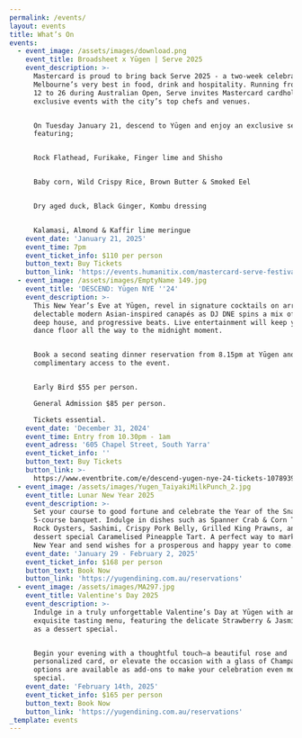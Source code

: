 ```yaml
---
permalink: /events/
layout: events
title: What’s On
events:
  - event_image: /assets/images/download.png
    event_title: Broadsheet x Yūgen | Serve 2025
    event_description: >-
      Mastercard is proud to bring back Serve 2025 - a two-week celebration of
      Melbourne’s very best in food, drink and hospitality. Running from January
      12 to 26 during Australian Open, Serve invites Mastercard cardholders to
      exclusive events with the city’s top chefs and venues.


      On Tuesday January 21, descend to Yūgen and enjoy an exclusive set menu
      featuring;


      Rock Flathead, Furikake, Finger lime and Shisho


      Baby corn, Wild Crispy Rice, Brown Butter & Smoked Eel


      Dry aged duck, Black Ginger, Kombu dressing


      Kalamasi, Almond & Kaffir lime meringue
    event_date: 'January 21, 2025'
    event_time: 7pm
    event_ticket_info: $110 per person
    button_text: Buy Tickets
    button_link: 'https://events.humanitix.com/mastercard-serve-festival-at-yugen'
  - event_image: /assets/images/EmptyName 149.jpg
    event_title: 'DESCEND: Yūgen NYE ''24'
    event_description: >-
      This New Year’s Eve at Yūgen, revel in signature cocktails on arrival and
      delectable modern Asian-inspired canapés as DJ DNE spins a mix of disco,
      deep house, and progressive beats. Live entertainment will keep you on the
      dance floor all the way to the midnight moment.


      Book a second seating dinner reservation from 8.15pm at Yūgen and enjoy
      complimentary access to the event.


      Early Bird $55 per person.

      General Admission $85 per person.

      Tickets essential.
    event_date: 'December 31, 2024'
    event_time: Entry from 10.30pm - 1am
    event_adress: '605 Chapel Street, South Yarra'
    event_ticket_info: ''
    button_text: Buy Tickets
    button_link: >-
      https://www.eventbrite.com/e/descend-yugen-nye-24-tickets-1078939329579?aff=YugenWebsite
  - event_image: /assets/images/Yugen_TaiyakiMilkPunch_2.jpg
    event_title: Lunar New Year 2025
    event_description: >-
      Set your course to good fortune and celebrate the Year of the Snake with a
      5-course banquet. Indulge in dishes such as Spanner Crab & Corn Tartlets,
      Rock Oysters, Sashimi, Crispy Pork Belly, Grilled King Prawns, and a
      dessert special Caramelised Pineapple Tart. A perfect way to mark Lunar
      New Year and send wishes for a prosperous and happy year to come.
    event_date: 'January 29 - February 2, 2025'
    event_ticket_info: $168 per person
    button_text: Book Now
    button_link: 'https://yugendining.com.au/reservations'
  - event_image: /assets/images/MA297.jpg
    event_title: Valentine's Day 2025
    event_description: >-
      Indulge in a truly unforgettable Valentine’s Day at Yūgen with an
      exquisite tasting menu, featuring the delicate Strawberry & Jasmine Tart
      as a dessert special.


      Begin your evening with a thoughtful touch—a beautiful rose and
      personalized card, or elevate the occasion with a glass of Champagne. Both
      options are available as add-ons to make your celebration even more
      special.
    event_date: 'February 14th, 2025'
    event_ticket_info: $165 per person
    button_text: Book Now
    button_link: 'https://yugendining.com.au/reservations'
_template: events
---
```


